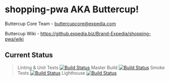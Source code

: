 # shopping-pwa AKA Buttercup!

Buttercup Core Team - <buttercupcore@expedia.com>

Buttercup Wiki - https://github.expedia.biz/Brand-Expedia/shopping-pwa/wiki

## Current Status
[LintingUnitBadge]: https://ewe.builds.sb.karmalab.net/buildStatus/icon?job=shopping-pwa-eslint-test
[LintingUnitUrl]:https://ewe.builds.sb.karmalab.net/job/shopping-pwa-eslint-test
[MasterBuildBadge]:https://primer.builds.tools.expedia.com/buildStatus/icon?job=shopping-pwa-master
[MasterBuildUrl]:https://primer.builds.tools.expedia.com/job/shopping-pwa-master/
[SmokeTestBadge]:https://ewe.builds.sb.karmalab.net/buildStatus/icon?job=shopping-pwa-smoke-tests
[SmokeTestUrl]:https://ewe.builds.sb.karmalab.net/job/shopping-pwa-smoke-tests/
[LighthouseBadge]:https://ewe.builds.sb.karmalab.net/buildStatus/icon?job=shopping-pwa-lighthouse
[LighthouseUrl]:https://ewe.builds.sb.karmalab.net/job/shopping-pwa-lighthouse/

> Linting & Unit Tests     [![Build Status][LintingUnitBadge]][LintingUnitUrl]
> Master Build [![Build Status][MasterBuildBadge]][MasterBuildUrl]
> Smoke Tests [![Build Status][SmokeTestBadge]][SmokeTestUrl]
> Lighthouse  [![Build Status][LighthouseBadge]][LighthouseUrl]
